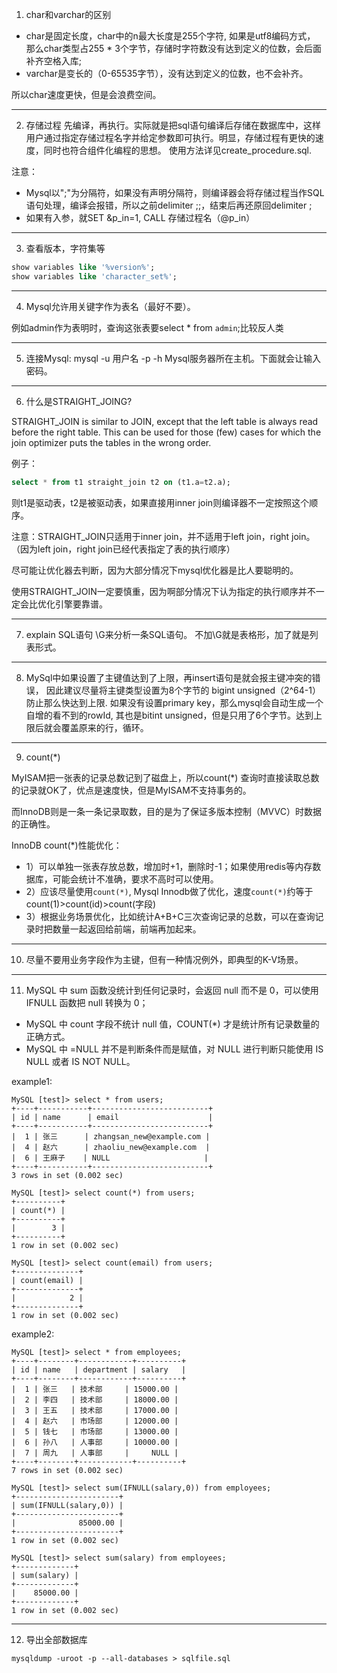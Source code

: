 ﻿1. char和varchar的区别
- char是固定长度，char中的n最大长度是255个字符, 如果是utf8编码方式， 那么char类型占255 * 3个字节，存储时字符数没有达到定义的位数，会后面补齐空格入库; 
- varchar是变长的（0-65535字节），没有达到定义的位数，也不会补齐。 

所以char速度更快，但是会浪费空间。

---

2. 存储过程
先编译，再执行。实际就是把sql语句编译后存储在数据库中，这样用户通过指定存储过程名字并给定参数即可执行。明显，存储过程有更快的速度，同时也符合组件化编程的思想。
使用方法详见create_procedure.sql. 

注意：
- Mysql以";"为分隔符，如果没有声明分隔符，则编译器会将存储过程当作SQL语句处理，编译会报错，所以之前delimiter ;;，结束后再还原回delimiter ; 
- 如果有入参，就SET &p_in=1, CALL 存储过程名（@p_in）

---

3. 查看版本，字符集等
```sql
show variables like '%version%';
show variables like 'character_set%';
```

---

4. Mysql允许用关键字作为表名（最好不要）。

例如admin作为表明时，查询这张表要select * from `admin`;比较反人类

---

5. 连接Mysql: mysql -u 用户名 -p -h Mysql服务器所在主机。下面就会让输入密码。

---

6. 什么是STRAIGHT_JOING?

STRAIGHT_JOIN is similar to JOIN, except that the left table is always read before the right table. 
This can be used for those (few) cases for which the join optimizer puts the tables in the wrong order.

例子：
```sql
select * from t1 straight_join t2 on (t1.a=t2.a);
```
则t1是驱动表，t2是被驱动表，如果直接用inner join则编译器不一定按照这个顺序。

注意：STRAIGHT_JOIN只适用于inner join，并不适用于left join，right join。（因为left join，right join已经代表指定了表的执行顺序）

尽可能让优化器去判断，因为大部分情况下mysql优化器是比人要聪明的。

使用STRAIGHT_JOIN一定要慎重，因为啊部分情况下认为指定的执行顺序并不一定会比优化引擎要靠谱。

---

7. explain SQL语句 \G来分析一条SQL语句。 不加\G就是表格形，加了就是列表形式。

---

8. MySql中如果设置了主键值达到了上限，再insert语句是就会报主键冲突的错误，
因此建议尽量将主键类型设置为8个字节的 bigint unsigned（2^64-1）防止那么快达到上限.
如果没有设置primary key，那么mysql会自动生成一个自增的看不到的rowId, 其也是bitint unsigned，但是只用了6个字节。达到上限后就会覆盖原来的行，循环。

---

9. count(*)

MyISAM把一张表的记录总数记到了磁盘上，所以count(*) 查询时直接读取总数的记录就OK了，优点是速度快，但是MyISAM不支持事务的。 

而InnoDB则是一条一条记录取数，目的是为了保证多版本控制（MVVC）时数据的正确性。

InnoDB count(*)性能优化：
- 1）可以单独一张表存放总数，增加时+1，删除时-1；如果使用redis等内存数据库，可能会统计不准确，要求不高时可以使用。
- 2）应该尽量使用`count(*)`, Mysql Innodb做了优化，速度`count(*)`约等于count(1)>count(id)>count(字段)
- 3）根据业务场景优化，比如统计A+B+C三次查询记录的总数，可以在查询记录时把数量一起返回给前端，前端再加起来。
   
---

10.   尽量不要用业务字段作为主键，但有一种情况例外，即典型的K-V场景。

---

11.  MySQL 中 sum 函数没统计到任何记录时，会返回 null 而不是 0，可以使用 IFNULL 函数把 null 转换为 0；
- MySQL 中 count 字段不统计 null 值，COUNT(*) 才是统计所有记录数量的正确方式。
- MySQL 中 =NULL 并不是判断条件而是赋值，对 NULL 进行判断只能使用 IS NULL 或者 IS NOT NULL。

example1:
```
MySQL [test]> select * from users;
+----+-----------+--------------------------+
| id | name      | email                    |
+----+-----------+--------------------------+
|  1 | 张三      | zhangsan_new@example.com |
|  4 | 赵六      | zhaoliu_new@example.com  |
|  6 | 王麻子    | NULL                     |
+----+-----------+--------------------------+
3 rows in set (0.002 sec)

MySQL [test]> select count(*) from users;
+----------+
| count(*) |
+----------+
|        3 |
+----------+
1 row in set (0.002 sec)

MySQL [test]> select count(email) from users;
+--------------+
| count(email) |
+--------------+
|            2 |
+--------------+
1 row in set (0.002 sec)
```

example2:
```
MySQL [test]> select * from employees;
+----+--------+------------+----------+
| id | name   | department | salary   |
+----+--------+------------+----------+
|  1 | 张三   | 技术部     | 15000.00 |
|  2 | 李四   | 技术部     | 18000.00 |
|  3 | 王五   | 技术部     | 17000.00 |
|  4 | 赵六   | 市场部     | 12000.00 |
|  5 | 钱七   | 市场部     | 13000.00 |
|  6 | 孙八   | 人事部     | 10000.00 |
|  7 | 周九   | 人事部     |     NULL |
+----+--------+------------+----------+
7 rows in set (0.002 sec)

MySQL [test]> select sum(IFNULL(salary,0)) from employees;
+-----------------------+
| sum(IFNULL(salary,0)) |
+-----------------------+
|              85000.00 |
+-----------------------+
1 row in set (0.002 sec)

MySQL [test]> select sum(salary) from employees;
+-------------+
| sum(salary) |
+-------------+
|    85000.00 |
+-------------+
1 row in set (0.002 sec)
```

---

12.  导出全部数据库
```shell
mysqldump -uroot -p --all-databases > sqlfile.sql
```